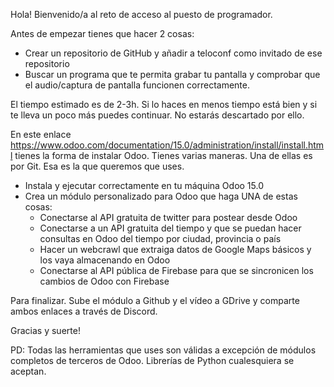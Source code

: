 Hola!
Bienvenido/a al reto de acceso al puesto de programador.

Antes de empezar tienes que hacer 2 cosas:

- Crear un repositorio de GitHub y añadir a teloconf como invitado de ese repositorio
- Buscar un programa que te permita grabar tu pantalla y comprobar que el audio/captura de pantalla funcionen correctamente.

El tiempo estimado es de 2-3h. Si lo haces en menos tiempo está bien y si te lleva un poco más puedes continuar. No estarás descartado por ello.

En este enlace https://www.odoo.com/documentation/15.0/administration/install/install.html tienes la forma de instalar Odoo. Tienes varias maneras. Una de ellas es por Git. Esa es la que queremos que uses.

- Instala y ejecutar correctamente en tu máquina Odoo 15.0
- Crea un módulo personalizado para Odoo que haga UNA de estas cosas:
  - Conectarse al API gratuita de twitter para postear desde Odoo
  - Conectarse a un API gratuita del tiempo y que se puedan hacer consultas en Odoo del tiempo por ciudad, provincia o país
  - Hacer un webcrawl que extraiga datos de Google Maps básicos y los vaya almacenando en Odoo
  - Conectarse al API pública de Firebase para que se sincronicen los cambios de Odoo con Firebase

Para finalizar. Sube el módulo a Github y el vídeo a GDrive y comparte ambos enlaces a través de Discord.

Gracias y suerte!

PD: Todas las herramientas que uses son válidas a excepción de módulos completos de terceros de Odoo. Librerías de Python cualesquiera se aceptan.
